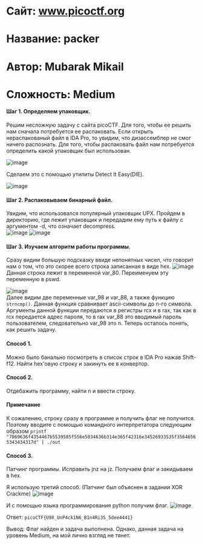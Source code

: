 # Сайт: www.picoctf.org
# Название: packer
# Автор: Mubarak Mikail
# Сложность: Medium

#### Шаг 1. Определяем упаковщик.
Решим несложную задачу с сайта picoCTF. Для того, чтобы ее решить нам сначала потребуется ее распаковать. Если 
открыть нераспакованый файл в IDA Pro, то увидим, что дизассемблер не смог ничего распознать. Для 
того, чтобы распаковать файл нам потребуется определить какой упаковщик был использован. 

![image](https://github.com/user-attachments/assets/14e811db-9f40-4d95-9d52-7c292c874f27)

Сделаем это с помощью утилиты Detect It Easy(DIE). 

![image](https://github.com/user-attachments/assets/888867c5-99a0-439f-87fc-c74778fb0042)

#### Шаг 2. Распаковываем бинарный файл.
Увидим, что использовался популярный упаковщик UPX. Пройдем в директорию, где лежит упаковщик и передадим ему путь к файлу с аргументом -d, что означает 
decompress.\
![image](https://github.com/user-attachments/assets/4d221d06-9704-47fe-b309-3c7de7572acc)
![image](https://github.com/user-attachments/assets/f543bf95-1ccb-4868-830f-772936f2e78d)


#### Шаг 3. Изучаем алгоритм работы программы.

Сразу видим большую подсказку ввиде непонятных чисел, что говорит нам о том, что это скорее всего строка записанная в виде hex. 
![image](https://github.com/user-attachments/assets/3eca55a3-35ee-4e7d-b6fb-4037e854348c)\
Данная строка лежит в переменной var_80. Переименуем эту переменную в pswd.

![image](https://github.com/user-attachments/assets/2791c314-c7bf-40cb-8758-5df58c44f26b)\
Далее видим две переменные var_98 и var_88, а также функцию `strncmp()`.
Данная функция сравнивает ascii-символы до n-го символа. Аргументы данной функции 
передаются в регистры rcx и в rax, так как в rcx передается адрес пароля, то в rax var_88 это вводимый пароль пользователем, следовательно var_98 это n. Теперь осталось
понять, как решить задачу.

#### Способ 1.
Можно было банально посмотреть в список строк в IDA Pro нажав Shift-f12. Найти hex'овую строку и закинуть ее в конвертор.
#### Способ 2. 
Отдебажить программу, найти n и ввести строку. 
#### Примечание 
К сожалению, строку сразу в программе и получить флаг не получится. Поэтому вводите с помощью командного интерпретатора следующим образом
`printf "7069636f4354467b5539585f556e5034636b314e365f42316e34526933535f35646565343434317d" | ./out`
#### Способ 3. 
Патчинг программы. Исправить jnz на jz. Получаем флаг и закидываем в hex. 

Я использую третий способ. (Патчинг был объяснен в задании XOR Crackme)
![image](https://github.com/user-attachments/assets/e105c189-3abb-412c-a54d-598d402753f2)

И с помощью языка программирования python получим флаг. 
![image](https://github.com/user-attachments/assets/915120a2-675f-46f3-a3f9-3d406db5c715)

Ответ: `picoCTF{U9X_UnP4ck1N6_B1n4Ri3S_5dee4441}`

Вывод: Флаг найден и задача выполнена. Однако, данная задача на уровень Medium, на мой лично взгляд не тянет.


